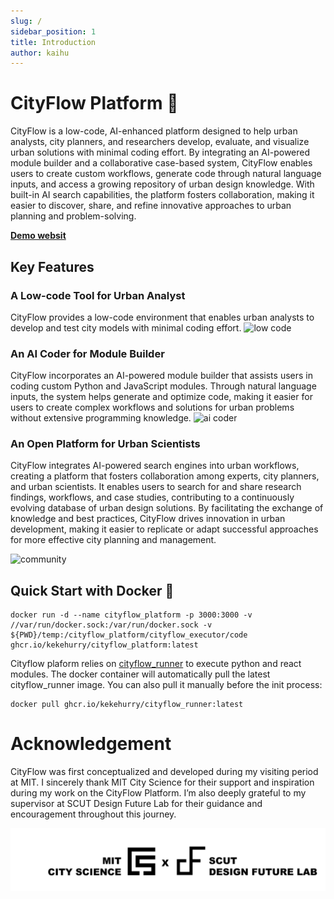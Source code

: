 ```yaml
---
slug: /
sidebar_position: 1
title: Introduction
author: kaihu
---
```


# CityFlow Platform 👋

CityFlow is a low-code, AI-enhanced platform designed to help urban analysts, city planners, and researchers develop, evaluate, and visualize urban solutions with minimal coding effort. By integrating an AI-powered module builder and a collaborative case-based system, CityFlow enables users to create custom workflows, generate code through natural language inputs, and access a growing repository of urban design knowledge. With built-in AI search capabilities, the platform fosters collaboration, making it easier to discover, share, and refine innovative approaches to urban planning and problem-solving.

**[Demo websit](https://cityflow.media.mit.edu/)**

## Key Features

### A Low-code Tool for Urban Analyst

CityFlow provides a low-code environment that enables urban analysts to develop and test city models with minimal coding effort.
![low code](assets/low_code.gif)

### An AI Coder for Module Builder

CityFlow incorporates an AI-powered module builder that assists users in coding custom Python and JavaScript modules. Through natural language inputs, the system helps generate and optimize code, making it easier for users to create complex workflows and solutions for urban problems without extensive programming knowledge.
![ai coder](assets/ai_coder.gif)

### An Open Platform for Urban Scientists

CityFlow integrates AI-powered search engines into urban workflows, creating a platform that fosters collaboration among experts, city planners, and urban scientists. It enables users to search for and share research findings, workflows, and case studies, contributing to a continuously evolving database of urban design solutions. By facilitating the exchange of knowledge and best practices, CityFlow drives innovation in urban development, making it easier to replicate or adapt successful approaches for more effective city planning and management.

![community](assets/community.gif)


## Quick Start with Docker 🐳

```
docker run -d --name cityflow_platform -p 3000:3000 -v //var/run/docker.sock:/var/run/docker.sock -v ${PWD}/temp:/cityflow_platform/cityflow_executor/code ghcr.io/kekehurry/cityflow_platform:latest
```

Cityflow plaform relies on [cityflow_runner](https://github.com/kekehurry/cityflow_runner.git) to execute python and react modules. The docker container will automatically pull the latest cityflow_runner image. You can also pull it manually before the init process:

```
docker pull ghcr.io/kekehurry/cityflow_runner:latest
```

# Acknowledgement

CityFlow was first conceptualized and developed during my visiting period at MIT. I sincerely thank MIT City Science for their support and inspiration during my work on the CityFlow Platform. I’m also deeply grateful to my supervisor at SCUT Design Future Lab for their guidance and encouragement throughout this journey.

![cityscience](assets/CSxDFL.png)

